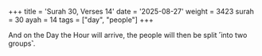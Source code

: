 +++
title = 'Surah 30, Verses 14'
date = '2025-08-27'
weight = 3423
surah = 30
ayah = 14
tags = ["day", "people"]
+++

And on the Day the Hour will arrive, the people will then be split ˹into two groups˺.